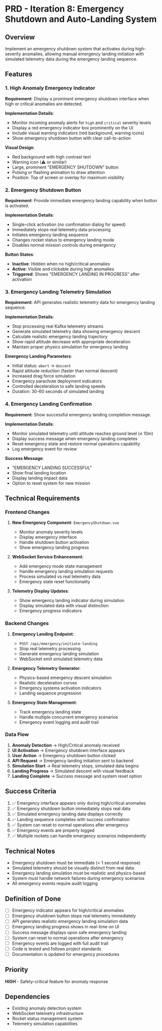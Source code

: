 # PRD - Iteration 8: Emergency Shutdown and Auto-Landing System

## Overview
Implement an emergency shutdown system that activates during high-severity anomalies, allowing manual emergency landing initiation with simulated telemetry data during the emergency landing sequence.

## Features

### 1. High Anomaly Emergency Indicator
**Requirement**: Display a prominent emergency shutdown interface when high or critical anomalies are detected.

**Implementation Details**:
- Monitor incoming anomaly alerts for `high` and `critical` severity levels
- Display a red emergency indicator box prominently on the UI
- Include visual warning indicators (red background, warning icons)
- Show emergency shutdown button with clear call-to-action

**Visual Design**:
- Red background with high contrast text
- Warning icon (⚠️ or similar)
- Large, prominent "EMERGENCY SHUTDOWN" button
- Pulsing or flashing animation to draw attention
- Position: Top of screen or overlay for maximum visibility

### 2. Emergency Shutdown Button
**Requirement**: Provide immediate emergency landing capability when button is activated.

**Implementation Details**:
- Single-click activation (no confirmation dialog for speed)
- Immediately stops real telemetry data processing
- Initiates emergency landing sequence
- Changes rocket status to emergency landing mode
- Disables normal mission controls during emergency

**Button States**:
- **Inactive**: Hidden when no high/critical anomalies
- **Active**: Visible and clickable during high anomalies
- **Triggered**: Shows "EMERGENCY LANDING IN PROGRESS" after activation

### 3. Emergency Landing Telemetry Simulation
**Requirement**: API generates realistic telemetry data for emergency landing sequence.

**Implementation Details**:
- Stop processing real Kafka telemetry streams
- Generate simulated telemetry data showing emergency descent
- Calculate realistic emergency landing trajectory
- Show rapid altitude decrease with appropriate deceleration
- Maintain proper physics simulation for emergency landing

**Emergency Landing Parameters**:
- Initial status: `abort` → `descent`
- Rapid altitude reduction (faster than normal descent)
- Increased drag force simulation
- Emergency parachute deployment indicators
- Controlled deceleration to safe landing speeds
- Duration: 30-60 seconds of simulated landing

### 4. Emergency Landing Confirmation
**Requirement**: Show successful emergency landing completion message.

**Implementation Details**:
- Monitor simulated telemetry until altitude reaches ground level (≤ 10m)
- Display success message when emergency landing completes
- Reset emergency state and restore normal operations capability
- Log emergency event for review

**Success Message**:
- "EMERGENCY LANDING SUCCESSFUL"
- Show final landing location
- Display landing impact data
- Option to reset system for new mission

## Technical Requirements

### Frontend Changes
1. **New Emergency Component**: `EmergencyShutdown.vue`
   - Monitor anomaly severity levels
   - Display emergency interface
   - Handle shutdown button activation
   - Show emergency landing progress

2. **WebSocket Service Enhancement**:
   - Add emergency mode state management
   - Handle emergency landing simulation requests
   - Process simulated vs real telemetry data
   - Emergency state reset functionality

3. **Telemetry Display Updates**:
   - Show emergency landing indicator during simulation
   - Display simulated data with visual distinction
   - Emergency progress indicators

### Backend Changes
1. **Emergency Landing Endpoint**:
   - `POST /api/emergency/initiate-landing`
   - Stop real telemetry processing
   - Generate emergency landing simulation
   - WebSocket emit simulated telemetry data

2. **Emergency Telemetry Generator**:
   - Physics-based emergency descent simulation
   - Realistic deceleration curves
   - Emergency systems activation indicators
   - Landing sequence progression

3. **Emergency State Management**:
   - Track emergency landing state
   - Handle multiple concurrent emergency scenarios
   - Emergency event logging and audit trail

### Data Flow
1. **Anomaly Detection** → High/Critical anomaly received
2. **UI Activation** → Emergency shutdown interface appears
3. **User Action** → Emergency shutdown button clicked
4. **API Request** → Emergency landing initiation sent to backend
5. **Simulation Start** → Real telemetry stops, simulated data begins
6. **Landing Progress** → Simulated descent with visual feedback
7. **Landing Complete** → Success message and system reset option

## Success Criteria
1. ✅ Emergency interface appears only during high/critical anomalies
2. ✅ Emergency shutdown button immediately stops real data
3. ✅ Simulated emergency landing data displays correctly
4. ✅ Landing sequence completes with success confirmation
5. ✅ System can reset to normal operations after emergency
6. ✅ Emergency events are properly logged
7. ✅ Multiple rockets can handle emergency scenarios independently

## Technical Notes
- Emergency shutdown must be immediate (< 1 second response)
- Simulated telemetry should be visually distinct from real data
- Emergency landing simulation must be realistic and physics-based
- System must handle network failures during emergency scenarios
- All emergency events require audit logging

## Definition of Done
- [ ] Emergency indicator appears for high/critical anomalies
- [ ] Emergency shutdown button stops real telemetry immediately
- [ ] API generates realistic emergency landing simulation data
- [ ] Emergency landing progress shows in real-time on UI
- [ ] Success message displays upon safe emergency landing
- [ ] System can reset to normal operations after emergency
- [ ] Emergency events are logged with full audit trail
- [ ] Code is tested and follows project standards
- [ ] Documentation is updated for emergency procedures

## Priority
**HIGH** - Safety-critical feature for anomaly response

## Dependencies
- Existing anomaly detection system
- WebSocket telemetry infrastructure
- Rocket status management system
- Telemetry simulation capabilities